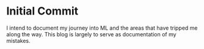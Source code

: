 # Initial Commit

I intend to document my journey into ML and the areas that have tripped me along the way. This blog is largely to serve as documentation of my mistakes. 